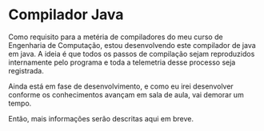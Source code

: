 # Compilador Java
Como requisito para a metéria de compiladores do meu curso de Engenharia de Computação, estou desenvolvendo este compilador de java em java. A ideia é que todos os passos de compilação sejam reproduzidos internamente pelo programa e toda a telemetria desse processo seja registrada.

Ainda está em fase de desenvolvimento, e como eu irei desenvolver conforme os conhecimentos avançam em sala de aula, vai demorar um tempo.

Então, mais informações serão descritas aqui em breve.